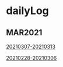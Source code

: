 # dailyLog

## MAR2021

[20210307-20210313](https://github.com/EdwardTex/dailyLog/blob/main/20210307-20210313.md)

[20210228-20210306](https://github.com/EdwardTex/dailyLog/blob/main/20210228-20210306.md)

